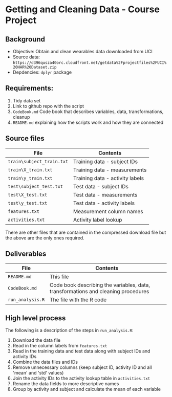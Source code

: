 # Getting and Cleaning Data - Course Project

## Background
* Objective: Obtain and clean wearables data downloaded from UCI
* Source data: ```https://d396qusza40orc.cloudfront.net/getdata%2Fprojectfiles%2FUCI%20HAR%20Dataset.zip```
* Depdencies: ```dplyr``` package

## Requirements:
1. Tidy data set
1. Link to github repo with the script
1. ```CodeBook.md``` Code book that describes variables, data, transformations, cleanup
1. ```README.md``` explaining how the scripts work and how they are connected

## Source files
File | Contents
---|---
```train\subject_train.txt``` | Training data - subject IDs
```train\X_train.txt``` | Training data - measurements
```train\y_train.txt``` | Training data - activity labels
```test\subject_test.txt``` | Test data - subject IDs
```test\X_test.txt``` | Test data - measurements
```test\y_test.txt``` | Test data - activity labels
```features.txt``` | Measurement column names
```activities.txt``` | Activity label lookup

There are other files that are contained in the compressed download file but the above are the only ones required.

## Deliverables
File | Contents
---|---
```README.md``` | This file
```CodeBook.md``` | Code book describing the variables, data, transformations and cleaning procedures
```run_analysis.R``` | The file with the R code

## High level process
The following is a description of the steps in ```run_analysis.R```:
1. Download the data file
1. Read in the column labels from ```features.txt```
1. Read in the training data and test data along with subject IDs and activity IDs
1. Combine the data files and IDs
1. Remove unnecessary columns (keep subject ID, activity ID and all 'mean' and 'std' values)
1. Join the activity IDs to the activity lookup table in ```activities.txt```
1. Rename the data fields to more descriptive names
1. Group by activity and subject and calculate the mean of each variable
